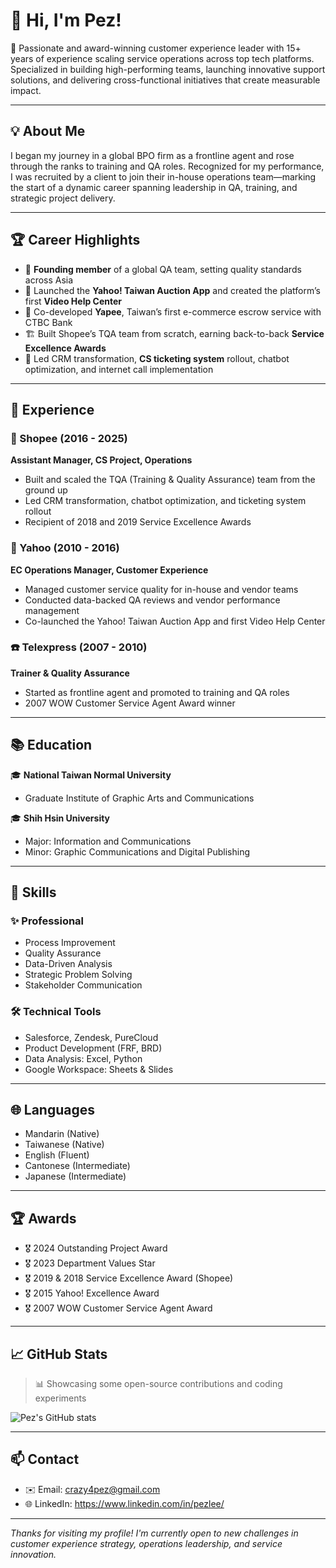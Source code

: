 # 👋 Hi, I'm Pez!

🎯 Passionate and award-winning customer experience leader with 15+ years of experience scaling service operations across top tech platforms. Specialized in building high-performing teams, launching innovative support solutions, and delivering cross-functional initiatives that create measurable impact.

---

## 💡 About Me

I began my journey in a global BPO firm as a frontline agent and rose through the ranks to training and QA roles. Recognized for my performance, I was recruited by a client to join their in-house operations team—marking the start of a dynamic career spanning leadership in QA, training, and strategic project delivery.

---

## 🏆 Career Highlights

- 🎯 **Founding member** of a global QA team, setting quality standards across Asia
- 🚀 Launched the **Yahoo! Taiwan Auction App** and created the platform’s first **Video Help Center**
- 🤝 Co-developed **Yapee**, Taiwan’s first e-commerce escrow service with CTBC Bank
- 🏗️ Built Shopee’s TQA team from scratch, earning back-to-back **Service Excellence Awards**
- 💬 Led CRM transformation, **CS ticketing system** rollout, chatbot optimization, and internet call implementation
  
---

## 💼 Experience

### 🛒 Shopee (2016 - 2025)  
**Assistant Manager, CS Project, Operations**  
- Built and scaled the TQA (Training & Quality Assurance) team from the ground up  
- Led CRM transformation, chatbot optimization, and ticketing system rollout  
- Recipient of 2018 and 2019 Service Excellence Awards  

### 📧 Yahoo (2010 - 2016)  
**EC Operations Manager, Customer Experience**  
- Managed customer service quality for in-house and vendor teams  
- Conducted data-backed QA reviews and vendor performance management  
- Co-launched the Yahoo! Taiwan Auction App and first Video Help Center  

### ☎️ Telexpress (2007 - 2010)  
**Trainer & Quality Assurance**  
- Started as frontline agent and promoted to training and QA roles  
- 2007 WOW Customer Service Agent Award winner  

---

## 📚 Education

🎓 **National Taiwan Normal University**  
- Graduate Institute of Graphic Arts and Communications

🎓 **Shih Hsin University**  
- Major: Information and Communications  
- Minor: Graphic Communications and Digital Publishing
  
---

## 🧠 Skills

### ✨ Professional
- Process Improvement  
- Quality Assurance  
- Data-Driven Analysis  
- Strategic Problem Solving  
- Stakeholder Communication  

### 🛠 Technical Tools
- Salesforce, Zendesk, PureCloud  
- Product Development (FRF, BRD)  
- Data Analysis: Excel, Python  
- Google Workspace: Sheets & Slides  

---

## 🌐 Languages

- Mandarin (Native)  
- Taiwanese (Native)  
- English (Fluent)  
- Cantonese (Intermediate)  
- Japanese (Intermediate)  

---

## 🏆 Awards

- 🎖 2024 Outstanding Project Award  
- 🎖 2023 Department Values Star  
- 🎖 2019 & 2018 Service Excellence Award (Shopee)  
- 🎖 2015 Yahoo! Excellence Award  
- 🎖 2007 WOW Customer Service Agent Award  

---

## 📈 GitHub Stats

> 📊 Showcasing some open-source contributions and coding experiments

![Pez's GitHub stats](https://github-readme-stats.vercel.app/api?username=pezlee&show_icons=true&theme=graywhite)

---

## 📫 Contact

- ✉️ Email: crazy4pez@gmail.com 
- 🌐 LinkedIn: https://www.linkedin.com/in/pezlee/

---

*Thanks for visiting my profile! I'm currently open to new challenges in customer experience strategy, operations leadership, and service innovation.*
